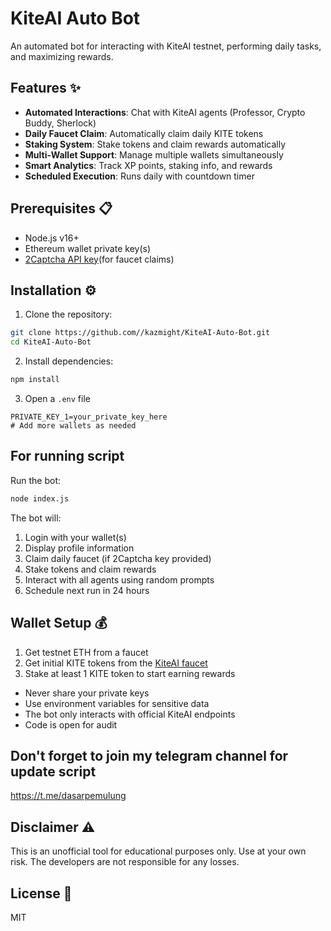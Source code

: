 # KiteAI Auto Bot

An automated bot for interacting with KiteAI testnet, performing daily tasks, and maximizing rewards.

## Features ✨

- **Automated Interactions**: Chat with KiteAI agents (Professor, Crypto Buddy, Sherlock)
- **Daily Faucet Claim**: Automatically claim daily KITE tokens
- **Staking System**: Stake tokens and claim rewards automatically
- **Multi-Wallet Support**: Manage multiple wallets simultaneously
- **Smart Analytics**: Track XP points, staking info, and rewards
- **Scheduled Execution**: Runs daily with countdown timer

## Prerequisites 📋

- Node.js v16+
- Ethereum wallet private key(s)
- [2Captcha API key](https://2captcha.com/)(for faucet claims)

## Installation ⚙️

1. Clone the repository:
```bash
git clone https://github.com//kazmight/KiteAI-Auto-Bot.git
cd KiteAI-Auto-Bot
```

2. Install dependencies:
```bash
npm install
```

3. Open a `.env` file 
```env
PRIVATE_KEY_1=your_private_key_here
# Add more wallets as needed
```

## For running script

Run the bot:
```bash
node index.js
```

The bot will:
1. Login with your wallet(s)
2. Display profile information
3. Claim daily faucet (if 2Captcha key provided)
4. Stake tokens and claim rewards
5. Interact with all agents using random prompts
6. Schedule next run in 24 hours

## Wallet Setup 💰

1. Get testnet ETH from a faucet
2. Get initial KITE tokens from the [KiteAI faucet](https://testnet.gokite.ai)
3. Stake at least 1 KITE token to start earning rewards


- Never share your private keys
- Use environment variables for sensitive data
- The bot only interacts with official KiteAI endpoints
- Code is open for audit

## Don't forget to join my telegram channel for update script

https://t.me/dasarpemulung


## Disclaimer ⚠️

This is an unofficial tool for educational purposes only. Use at your own risk. The developers are not responsible for any losses.

## License 📜

MIT
